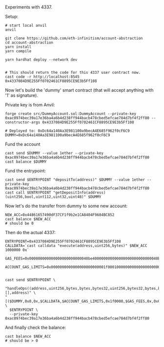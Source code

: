 Experiments with 4337.

Setup:

```shell
# start local anvil
anvil

git clone https://github.com/eth-infinitism/account-abstraction
cd account-abstraction
yarn install
yarn compile

yarn hardhat deploy --network dev


# This should return the code for this 4337 user contract now.
cast code -r http://localhost:8545 0x4337084D9E255Ff0702461CF8895CE9E3b5Ff108
```


Now let's build the 'dummy' smart contract (that will accept anything with '1' as signature).

Private key is from Anvil:

```
forge create src/DummyAccount.sol:DummyAccount --private-key 0xac0974bec39a17e36ba4a6b4d238ff944bacb478cbed5efcae784d7bf4f2ff80 --constructor-args 0x4337084D9E255Ff0702461CF8895CE9E3b5Ff108

# Deployed to: 0xDc64a140Aa3E981100a9becA4E685f962f0cF6C9
DUMMY=0xDc64a140Aa3E981100a9becA4E685f962f0cF6C9
```

Fund the account
```
cast send $DUMMY --value 1ether --private-key 0xac0974bec39a17e36ba4a6b4d238ff944bacb478cbed5efcae784d7bf4f2ff80
cast balance $DUMMY
```

Fund the entrypoint:
```
cast send $ENTRYPOINT "depositTo(address)" $DUMMY --value 1ether --private-key 0xac0974bec39a17e36ba4a6b4d238ff944bacb478cbed5efcae784d7bf4f2ff80
cast call $ENTRYPOINT "getDepositInfo(address)(uint256,bool,uint112,uint32,uint48)" $DUMMY
```



Now let's do the transfer from dummy to some new account:

```
NEW_ACC=0x44861657490dF37CF1f9b2e1CA8404F9684BC852
cast balance $NEW_ACC 
# should be 0
```

Then do the actual 4337:

```
ENTRYPOINT=0x4337084D9E255Ff0702461CF8895CE9E3b5Ff108
CALLDATA=`cast calldata "execute(address,uint256,bytes)" $NEW_ACC 1000000 0x`

GAS_FEES=0x000000000000000000000000040be400000000000000000000000000040be400

ACCOUNT_GAS_LIMITS=0x0000000000000000000000001f000100000000000000000000000000001f0000


cast send $ENTRYPOINT \
  "handleOps((address,uint256,bytes,bytes,bytes32,uint256,bytes32,bytes,bytes)[],address)" \
"[($DUMMY,0x0,0x,$CALLDATA,$ACCOUNT_GAS_LIMITS,0x1f0000,$GAS_FEES,0x,0x01)]" \
  $ENTRYPOINT \
  --private-key 0xac0974bec39a17e36ba4a6b4d238ff944bacb478cbed5efcae784d7bf4f2ff80
```

And finally check the balance:

```
cast balance $NEW_ACC 
# should be > 0
```
